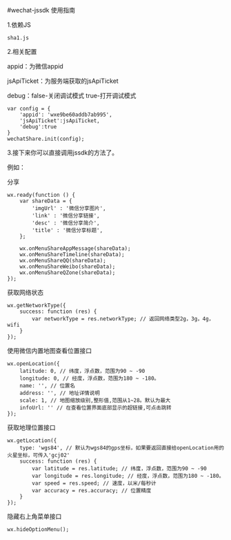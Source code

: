 #wechat-jssdk
使用指南

1.依赖JS

    sha1.js

2.相关配置

appid：为微信appid

jsApiTicket：为服务端获取的jsApiTicket

debug：false-关闭调试模式 true-打开调试模式


    var config = {
        'appid': 'wxe9be60addb7ab995',
        'jsApiTicket':jsApiTicket,
        'debug':true
    }
    wechatShare.init(config);
    
3.接下来你可以直接调用jssdk的方法了。

例如：

分享

    wx.ready(function () {
        var shareData = {
            'imgUrl' : '微信分享图片',
            'link' : '微信分享链接',
            'desc' : '微信分享简介',
            'title' : '微信分享标题',
        };
        
        wx.onMenuShareAppMessage(shareData);
        wx.onMenuShareTimeline(shareData);
        wx.onMenuShareQQ(shareData);
        wx.onMenuShareWeibo(shareData);
        wx.onMenuShareQZone(shareData);
    });
    
获取网络状态

    wx.getNetworkType({
        success: function (res) {
            var networkType = res.networkType; // 返回网络类型2g，3g，4g，wifi
        }
    });
    
使用微信内置地图查看位置接口

    wx.openLocation({
        latitude: 0, // 纬度，浮点数，范围为90 ~ -90
        longitude: 0, // 经度，浮点数，范围为180 ~ -180。
        name: '', // 位置名
        address: '', // 地址详情说明
        scale: 1, // 地图缩放级别,整形值,范围从1~28。默认为最大
        infoUrl: '' // 在查看位置界面底部显示的超链接,可点击跳转
    });

获取地理位置接口

    wx.getLocation({
        type: 'wgs84', // 默认为wgs84的gps坐标，如果要返回直接给openLocation用的火星坐标，可传入'gcj02'
        success: function (res) {
            var latitude = res.latitude; // 纬度，浮点数，范围为90 ~ -90
            var longitude = res.longitude; // 经度，浮点数，范围为180 ~ -180。
            var speed = res.speed; // 速度，以米/每秒计
            var accuracy = res.accuracy; // 位置精度
        }
    });
    
隐藏右上角菜单接口

    wx.hideOptionMenu();